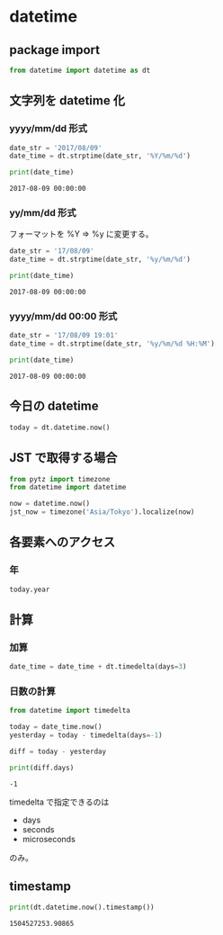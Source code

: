 # datetime

## package import
``` python
from datetime import datetime as dt
```

## 文字列を datetime 化
### yyyy/mm/dd 形式
``` python
date_str = '2017/08/09'
date_time = dt.strptime(date_str, '%Y/%m/%d')

print(date_time)
```

```
2017-08-09 00:00:00
```

### yy/mm/dd 形式
フォーマットを %Y => %y に変更する。

``` python
date_str = '17/08/09'
date_time = dt.strptime(date_str, '%y/%m/%d')

print(date_time)

```
```
2017-08-09 00:00:00
```

### yyyy/mm/dd 00:00 形式
``` python
date_str = '17/08/09 19:01'
date_time = dt.strptime(date_str, '%y/%m/%d %H:%M')

print(date_time)

```
```
2017-08-09 00:00:00
```

## 今日の datetime
``` python
today = dt.datetime.now()

```

## JST で取得する場合
``` python
from pytz import timezone
from datetime import datetime

now = datetime.now()
jst_now = timezone('Asia/Tokyo').localize(now)
```



## 各要素へのアクセス
### 年
``` python
today.year
```

## 計算
### 加算
``` python
date_time = date_time + dt.timedelta(days=3) 
```
### 日数の計算
``` python
from datetime import timedelta

today = date_time.now()
yesterday = today - timedelta(days=-1)

diff = today - yesterday

print(diff.days)
```

```
-1
```
timedelta で指定できるのは

- days
- seconds
- microseconds

のみ。

## timestamp
``` python
print(dt.datetime.now().timestamp())
```
```
1504527253.90865
```








